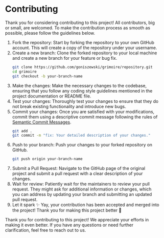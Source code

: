 # Contributing

Thank you for considering contributing to this project! All contributors, big or small, are welcomed. To make the contribution process as smooth as possible, please follow the guidelines below.

1. Fork the repository: Start by forking the repository to your own GitHub account. This will create a copy of the repository under your username.
2. Create a new branch: Clone the forked repository to your local machine and create a new branch for your feature or bug fix.
   ```bash
   git clone https://github.com/goniszewski/grimoire/repository.git
   cd grimoire
   git checkout -b your-branch-name
   ```
3. Make the changes: Make the necessary changes to the codebase, ensuring that you follow any coding style guidelines mentioned in the project documentation or README file.
4. Test your changes: Thoroughly test your changes to ensure that they do not break existing functionality and introduce new bugs.
5. Commit your changes: Once you are satisfied with your modifications, commit them using a descriptive commit message following the rules of [Semantic Commit Messages](https://gist.github.com/joshbuchea/6f47e86d2510bce28f8e7f42ae84c716).
   ```bash
   git add .
   git commit -m "fix: Your detailed description of your changes."
   ```
6. Push to your branch: Push your changes to your forked repository on GitHub.
   ```bash
   git push origin your-branch-name
   ```
7. Submit a Pull Request: Navigate to the GitHub page of the original project and submit a pull request with a clear description of your changes.
8. Wait for review: Patiently wait for the maintainers to review your pull request. They might ask for additional information or changes, which you can address by updating your branch and submitting an updated pull request.
9. Let it spark ✨ Yay, your contribution has been accepted and merged into the project! Thank you for making this project better 🤝

Thank you for contributing to this project! We appreciate your efforts in making it even better. If you have any questions or need further clarification, feel free to reach out to us.
